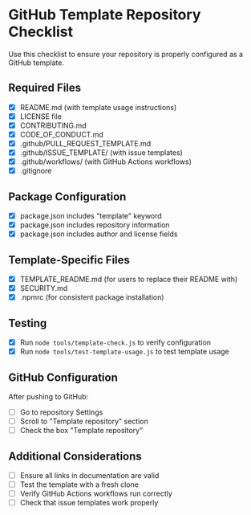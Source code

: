 # GitHub Template Repository Checklist

Use this checklist to ensure your repository is properly configured as a GitHub template.

## Required Files

- [x] README.md (with template usage instructions)
- [x] LICENSE file
- [x] CONTRIBUTING.md
- [x] CODE_OF_CONDUCT.md
- [x] .github/PULL_REQUEST_TEMPLATE.md
- [x] .github/ISSUE_TEMPLATE/ (with issue templates)
- [x] .github/workflows/ (with GitHub Actions workflows)
- [x] .gitignore

## Package Configuration

- [x] package.json includes "template" keyword
- [x] package.json includes repository information
- [x] package.json includes author and license fields

## Template-Specific Files

- [x] TEMPLATE_README.md (for users to replace their README with)
- [x] SECURITY.md
- [x] .npmrc (for consistent package installation)

## Testing

- [x] Run `node tools/template-check.js` to verify configuration
- [x] Run `node tools/test-template-usage.js` to test template usage

## GitHub Configuration

After pushing to GitHub:

- [ ] Go to repository Settings
- [ ] Scroll to "Template repository" section
- [ ] Check the box "Template repository"

## Additional Considerations

- [ ] Ensure all links in documentation are valid
- [ ] Test the template with a fresh clone
- [ ] Verify GitHub Actions workflows run correctly
- [ ] Check that issue templates work properly
